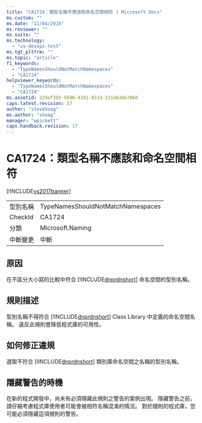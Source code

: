 ```yaml
---
title: "CA1724：類型名稱不應該和命名空間相符 | Microsoft Docs"
ms.custom: ""
ms.date: "11/04/2016"
ms.reviewer: ""
ms.suite: ""
ms.technology: 
  - "vs-devops-test"
ms.tgt_pltfrm: ""
ms.topic: "article"
f1_keywords: 
  - "TypeNamesShouldNotMatchNamespaces"
  - "CA1724"
helpviewer_keywords: 
  - "TypeNamesShouldNotMatchNamespaces"
  - "CA1724"
ms.assetid: 329af3b5-5600-4101-831d-531ab3eb7060
caps.latest.revision: 17
author: "stevehoag"
ms.author: "shoag"
manager: "wpickett"
caps.handback.revision: 17
---
```

# CA1724：類型名稱不應該和命名空間相符
[!INCLUDE[vs2017banner](../code-quality/includes/vs2017banner.md)]

|||  
|-|-|  
|型別名稱|TypeNamesShouldNotMatchNamespaces|  
|CheckId|CA1724|  
|分類|Microsoft.Naming|  
|中斷變更|中斷|  
  
## 原因  
 在不區分大小寫的比較中符合 [!INCLUDE[dnprdnshort](../code-quality/includes/dnprdnshort_md.md)] 命名空間的型別名稱。  
  
## 規則描述  
 型別名稱不得符合 [!INCLUDE[dnprdnshort](../code-quality/includes/dnprdnshort_md.md)] Class Library 中定義的命名空間名稱。  違反此規則會降低程式庫的可用性。  
  
## 如何修正違規  
 選取不符合 [!INCLUDE[dnprdnshort](../code-quality/includes/dnprdnshort_md.md)] 類別庫命名空間之名稱的型別名稱。  
  
## 隱藏警告的時機  
 在新的程式開發中，尚未有必須隱藏此規則之警告的案例出現。  隱藏警告之前，請仔細考慮程式庫使用者可能會被相符名稱混淆的情況。  對於隨附的程式庫，您可能必須隱藏這項規則的警告。